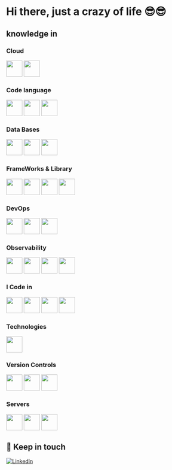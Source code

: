 # Hi there, just a crazy of life 😎😎

## knowledge in
### Cloud
<code><img height="43" src="https://user-images.githubusercontent.com/25181517/183911547-990692bc-8411-4878-99a0-43506cdb69cf.png"></code>
<code><img height="43" src="https://user-images.githubusercontent.com/25181517/183911544-95ad6ba7-09bf-4040-ac44-0adafedb9616.png"></code>


### Code language
<code><img height="43" src="https://www.vectorlogo.zone/logos/java/java-ar21.svg"></code>
<code><img height="43" src="https://www.vectorlogo.zone/logos/python/python-horizontal.svg"></code>
<code><img height="43" src="https://www.vectorlogo.zone/logos/w3_html5/w3_html5-ar21.svg"></code>

### Data Bases
<code><img height="43" src="https://www.vectorlogo.zone/logos/mysql/mysql-ar21.svg"></code>
<code><img height="43" src="https://www.vectorlogo.zone/logos/mongodb/mongodb-ar21.svg"></code>
<code><img height="43" src="https://www.vectorlogo.zone/logos/postgresql/postgresql-ar21.svg"></code>

### FrameWorks & Library
<code><img height="43" src="https://user-images.githubusercontent.com/25181517/183891303-41f257f8-6b3d-487c-aa56-c497b880d0fb.png"></code>
<code><img height="43" src="https://www.vectorlogo.zone/logos/angular/angular-ar21.svg"></code>
<code><img height="43" src="https://www.vectorlogo.zone/logos/getbootstrap/getbootstrap-ar21.svg"></code>
<code><img height="43" src="https://user-images.githubusercontent.com/25181517/117207242-07d5a700-adf4-11eb-975e-be04e62b984b.png"></code>

### DevOps
<code><img height="43" src="https://user-images.githubusercontent.com/25181517/117207330-263ba280-adf4-11eb-9b97-0ac5b40bc3be.png"></code>
<code><img height="43" src="https://user-images.githubusercontent.com/25181517/183868728-b2e11072-00a5-47e2-8a4e-4ebbb2b8c554.png"></code>
<code><img height="43" src="https://user-images.githubusercontent.com/25181517/117207330-263ba280-adf4-11eb-9b97-0ac5b40bc3be.png"></code>


### Observability
<code><img height="43" src="https://www.vectorlogo.zone/logos/prometheusio/prometheusio-ar21.svg"></code>
<code><img height="43" src="https://www.vectorlogo.zone/logos/grafana/grafana-ar21.svg"></code>
<code><img height="43" src="https://www.vectorlogo.zone/logos/elasticco_logstash/elasticco_logstash-ar21.svg"></code>
<code><img height="43" src="https://www.vectorlogo.zone/logos/elastic/elastic-ar21.svg"></code>

### I Code in
<code><img height="43" src="https://www.vectorlogo.zone/logos/visualstudio_code/visualstudio_code-ar21.svg"></code>
<code><img height="43" src="https://user-images.githubusercontent.com/25181517/121302773-7aa5d680-c8fa-11eb-98aa-e016fdb2de32.png"></code>
<code><img height="43" src="https://www.vectorlogo.zone/logos/atom_io/atom_io-ar21.svg"></code>
<code><img height="43" src="https://user-images.githubusercontent.com/25181517/183914128-3fc88b4a-4ac1-40e6-9443-9a30182379b7.png"></code>

### Technologies
<code><img height="43" src="https://www.vectorlogo.zone/logos/getpostman/getpostman-ar21.svg"></code>

### Version Controls
<code><img height="43" src="https://user-images.githubusercontent.com/25181517/117364277-fc4eb280-aebd-11eb-8769-a3583c6a2037.png"></code>
<code><img height="43" src="https://user-images.githubusercontent.com/25181517/117364276-fc4eb280-aebd-11eb-92ba-8a6ef74b7313.png"></code>
<code><img height="43" src="https://user-images.githubusercontent.com/25181517/183889532-8bdf36de-c3fe-4800-ae29-c2d160ed5025.png"></code>

### Servers
<code><img height="43" src="https://www.vectorlogo.zone/logos/javaee_glassfish/javaee_glassfish-ar21.svg"></code>
<code><img height="43" src="https://www.vectorlogo.zone/logos/payarafish/payarafish-ar21.svg"></code>
<code><img height="43" src="https://www.vectorlogo.zone/logos/apache_tomcat/apache_tomcat-ar21.svg"></code>

## 👋 Keep in touch
[![Linkedin](https://img.shields.io/badge/LinkedIn-0077B5?style=for-the-badge&logo=linkedin&logoColor=white)](https://www.linkedin.com/in/flavioillanesgonzales-2864b51b8/)
<!--
**flavioillanesgonzales/flavioillanesgonzales** is a ✨ _special_ ✨ repository because its `README.md` (this file) appears on your GitHub profile.

Here are some ideas to get you started:

- 🔭 I’m currently working on ...
- 🌱 I’m currently learning ...
- 👯 I’m looking to collaborate on ...
- 🤔 I’m looking for help with ...
- 💬 Ask me about ...
- 📫 How to reach me: ...
- 😄 Pronouns: ...
- ⚡ Fun fact: ...
-->

